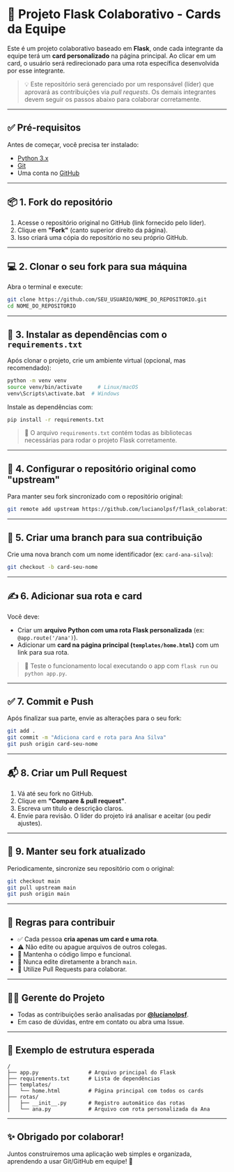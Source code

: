 # 🧩 Projeto Flask Colaborativo - Cards da Equipe

Este é um projeto colaborativo baseado em **Flask**, onde cada integrante da equipe terá um **card personalizado** na página principal. Ao clicar em um card, o usuário será redirecionado para uma rota específica desenvolvida por esse integrante.

> 💡 Este repositório será gerenciado por um responsável (líder) que aprovará as contribuições via *pull requests*. Os demais integrantes devem seguir os passos abaixo para colaborar corretamente.

---

## ✅ Pré-requisitos

Antes de começar, você precisa ter instalado:

- [Python 3.x](https://www.python.org/downloads/)
- [Git](https://git-scm.com/)
- Uma conta no [GitHub](https://github.com/)

---

## 📦 1. Fork do repositório

1. Acesse o repositório original no GitHub (link fornecido pelo líder).
2. Clique em **"Fork"** (canto superior direito da página).
3. Isso criará uma cópia do repositório no seu próprio GitHub.

---

## 💻 2. Clonar o seu fork para sua máquina

Abra o terminal e execute:

```bash
git clone https://github.com/SEU_USUARIO/NOME_DO_REPOSITORIO.git
cd NOME_DO_REPOSITORIO
```

---

## 🧰 3. Instalar as dependências com o `requirements.txt`

Após clonar o projeto, crie um ambiente virtual (opcional, mas recomendado):

```bash
python -m venv venv
source venv/bin/activate     # Linux/macOS
venv\Scripts\activate.bat  # Windows
```

Instale as dependências com:

```bash
pip install -r requirements.txt
```

> 📄 O arquivo `requirements.txt` contém todas as bibliotecas necessárias para rodar o projeto Flask corretamente.

---

## 🔁 4. Configurar o repositório original como "upstream"

Para manter seu fork sincronizado com o repositório original:

```bash
git remote add upstream https://github.com/lucianolpsf/flask_colaborativo.git
```

---

## 🌱 5. Criar uma branch para sua contribuição

Crie uma nova branch com um nome identificador (ex: `card-ana-silva`):

```bash
git checkout -b card-seu-nome
```

---

## ✍️ 6. Adicionar sua rota e card

Você deve:

- Criar um **arquivo Python com uma rota Flask personalizada** (ex: `@app.route('/ana')`).
- Adicionar um **card na página principal (`templates/home.html`)** com um link para sua rota.

> 🧪 Teste o funcionamento local executando o app com `flask run` ou `python app.py`.

---

## ✅ 7. Commit e Push

Após finalizar sua parte, envie as alterações para o seu fork:

```bash
git add .
git commit -m "Adiciona card e rota para Ana Silva"
git push origin card-seu-nome
```

---

## 📬 8. Criar um Pull Request

1. Vá até seu fork no GitHub.
2. Clique em **"Compare & pull request"**.
3. Escreva um título e descrição claros.
4. Envie para revisão. O líder do projeto irá analisar e aceitar (ou pedir ajustes).

---

## 🔄 9. Manter seu fork atualizado

Periodicamente, sincronize seu repositório com o original:

```bash
git checkout main
git pull upstream main
git push origin main
```

---

## 📏 Regras para contribuir

- ✅ Cada pessoa **cria apenas um card e uma rota**.
- ⚠️ Não edite ou apague arquivos de outros colegas.
- 🧼 Mantenha o código limpo e funcional.
- 🚫 Nunca edite diretamente a branch `main`.
- 💬 Utilize Pull Requests para colaborar.

---

## 👨‍💻 Gerente do Projeto

- Todas as contribuições serão analisadas por **[@lucianolpsf](https://github.com/lucianolpsf)**.
- Em caso de dúvidas, entre em contato ou abra uma Issue.

---

## 📎 Exemplo de estrutura esperada

```text
/
├── app.py                # Arquivo principal do Flask
├── requirements.txt      # Lista de dependências
├── templates/
│   └── home.html         # Página principal com todos os cards
├── rotas/
│   ├── __init__.py       # Registro automático das rotas
│   └── ana.py            # Arquivo com rota personalizada da Ana
```

---

## ✨ Obrigado por colaborar!

Juntos construiremos uma aplicação web simples e organizada, aprendendo a usar Git/GitHub em equipe! 🚀
